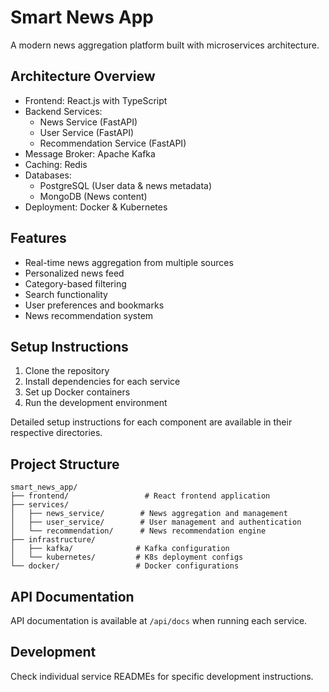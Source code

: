 # Smart News App

A modern news aggregation platform built with microservices architecture.

## Architecture Overview

- Frontend: React.js with TypeScript
- Backend Services:
  - News Service (FastAPI)
  - User Service (FastAPI)
  - Recommendation Service (FastAPI)
- Message Broker: Apache Kafka
- Caching: Redis
- Databases:
  - PostgreSQL (User data & news metadata)
  - MongoDB (News content)
- Deployment: Docker & Kubernetes

## Features

- Real-time news aggregation from multiple sources
- Personalized news feed
- Category-based filtering
- Search functionality
- User preferences and bookmarks
- News recommendation system

## Setup Instructions

1. Clone the repository
2. Install dependencies for each service
3. Set up Docker containers
4. Run the development environment

Detailed setup instructions for each component are available in their respective directories.

## Project Structure

```
smart_news_app/
├── frontend/                 # React frontend application
├── services/
│   ├── news_service/        # News aggregation and management
│   ├── user_service/        # User management and authentication
│   └── recommendation/      # News recommendation engine
├── infrastructure/
│   ├── kafka/              # Kafka configuration
│   └── kubernetes/         # K8s deployment configs
└── docker/                 # Docker configurations
```

## API Documentation

API documentation is available at `/api/docs` when running each service.

## Development

Check individual service READMEs for specific development instructions.
